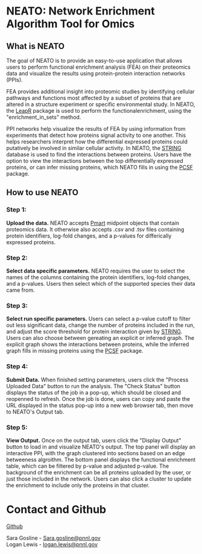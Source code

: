 # NEATO: Network Enrichment Algorithm Tool for Omics

## What is NEATO

The goal of NEATO is to provide an easy-to-use application that allows users to 
perform functional enrichment analysis (FEA) on their proteomics data and visualize the
results using protein-protein interaction networks (PPIs). 

FEA provides additional insight into proteomic studies by identifying cellular pathways 
and functions most affected by a subset of proteins that are altered in a structure 
experiment or specific environmental study. In NEATO, the [LeapR](https://github.com/PNNL-CompBio/leapR) 
package is used to perform the functionalenrichment, using the "enrichment_in_sets" 
method. 

PPI networks help visualize the results of FEA by using information from experiments 
that detect how proteins signal activity to one another. This helps researchers 
interpret how the differential expressed proteins could putatively be involved 
in similar cellular activity. In NEATO, the [STRING](https://string-db.org/) database is used to find the
interactions between proteins. Users have the option to view the interactions between
the top differentially expressed proteins, or can infer missing proteins, which NEATO
fills in using the [PCSF](https://github.com/IOR-Bioinformatics/PCSF) package.

## How to use NEATO

### Step 1:

**Upload the data.** NEATO accepts [Pmart](https://github.com/pmartR/pmartR) midpoint objects that contain proteomics 
data. It otherwise also accepts .csv and .tsv files containing protein identifiers,
log-fold changes, and a p-values for differically expressed proteins.

### Step 2:

**Select data specific parameters.** NEATO requires the user to select the names
of the columns containing the protein identifiers, log-fold changes, and a p-values.
Users then select which of the supported species their data came from.

### Step 3:

**Select run specific parameters.** Users can select a p-value cutoff to filter 
out less significant data, change the number of proteins included in the run, and
adjust the score threshold for protein interaction given by [STRING](https://string-db.org/). Users can
also choose between gereating an explicit or inferred graph. The explicit graph shows
the interactions between proteins, while the inferred graph fills in missing proteins
using the [PCSF](https://github.com/IOR-Bioinformatics/PCSF) package.

### Step 4:

**Submit Data.** When finished setting parameters, users click the "Process Uploaded Data"
button to run the analysis. The "Check Status" button displays the status of the job
in a pop-up, which should be closed and reopenned to refresh. Once the job is done,
users can copy and paste the URL displayed in the status pop-up into a new web browser
tab, then move to NEATO's Output tab.

### Step 5:

**View Output.** Once on the output tab, users click the "Display Output" button
to load in and visualize NEATO's output. The top panel will display an interactive
PPI, with the graph clustered into sections based on an edge betweeness algroithm.
The bottom panel displays the functional enrichment table, which can be filtered 
by p-value and adjusted p-value. The background of the enrichment can be all proteins
uploaded by the user, or just those included in the network. Users can also click
a cluster to update the enrichment to include only the proteins in that cluster.

# Contact and Github

[Github](https://github.com/PNNL-CompBio/NEATO)

Sara Gosline - Sara.gosline@pnnl.gov \
Logan Lewis - logan.lewis@pnnl.gov




